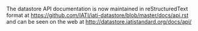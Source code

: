 The datastore API documentation is now maintained in reStructuredText format at https://github.com/IATI/iati-datastore/blob/master/docs/api.rst and can be seen on the web at http://datastore.iatistandard.org/docs/api/

